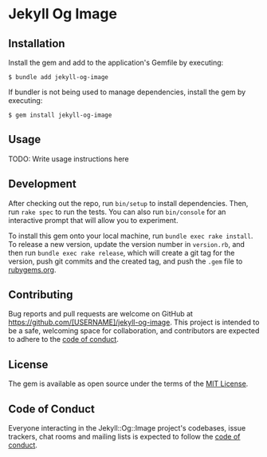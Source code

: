 # Jekyll Og Image


## Installation


Install the gem and add to the application's Gemfile by executing:

    $ bundle add jekyll-og-image

If bundler is not being used to manage dependencies, install the gem by executing:

    $ gem install jekyll-og-image

## Usage

TODO: Write usage instructions here

## Development

After checking out the repo, run `bin/setup` to install dependencies. Then, run `rake spec` to run the tests. You can also run `bin/console` for an interactive prompt that will allow you to experiment.

To install this gem onto your local machine, run `bundle exec rake install`. To release a new version, update the version number in `version.rb`, and then run `bundle exec rake release`, which will create a git tag for the version, push git commits and the created tag, and push the `.gem` file to [rubygems.org](https://rubygems.org).

## Contributing

Bug reports and pull requests are welcome on GitHub at https://github.com/[USERNAME]/jekyll-og-image. This project is intended to be a safe, welcoming space for collaboration, and contributors are expected to adhere to the [code of conduct](https://github.com/[USERNAME]/jekyll-og-image/blob/master/CODE_OF_CONDUCT.md).

## License

The gem is available as open source under the terms of the [MIT License](https://opensource.org/licenses/MIT).

## Code of Conduct

Everyone interacting in the Jekyll::Og::Image project's codebases, issue trackers, chat rooms and mailing lists is expected to follow the [code of conduct](https://github.com/[USERNAME]/jekyll-og-image/blob/master/CODE_OF_CONDUCT.md).
